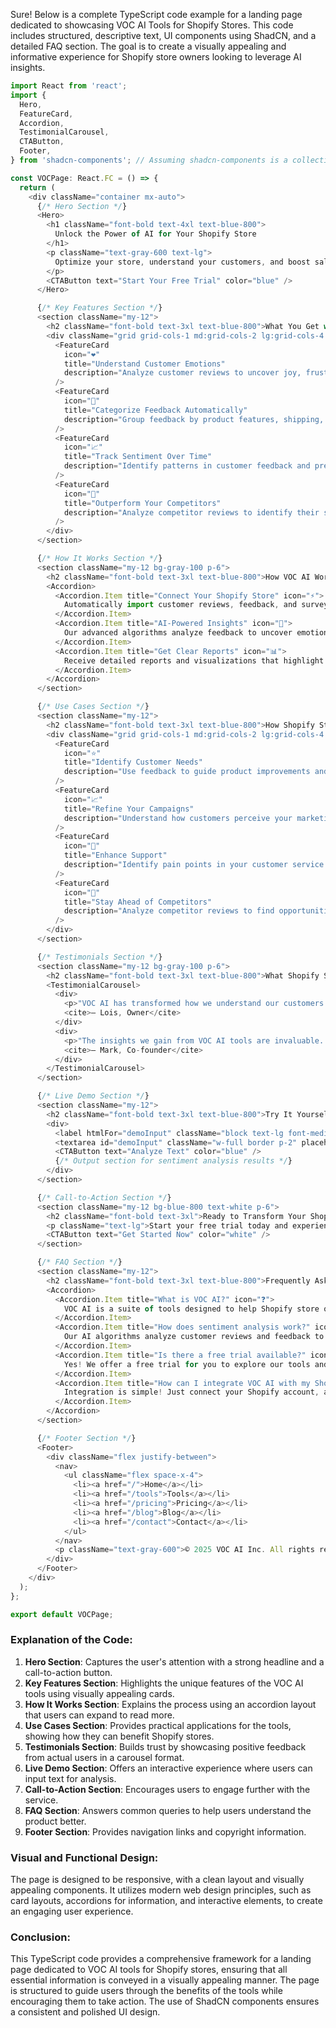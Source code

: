 Sure! Below is a complete TypeScript code example for a landing page dedicated to showcasing VOC AI Tools for Shopify Stores. This code includes structured, descriptive text, UI components using ShadCN, and a detailed FAQ section. The goal is to create a visually appealing and informative experience for Shopify store owners looking to leverage AI insights.

```typescript
import React from 'react';
import {
  Hero,
  FeatureCard,
  Accordion,
  TestimonialCarousel,
  CTAButton,
  Footer,
} from 'shadcn-components'; // Assuming shadcn-components is a collection of UI components

const VOCPage: React.FC = () => {
  return (
    <div className="container mx-auto">
      {/* Hero Section */}
      <Hero>
        <h1 className="font-bold text-4xl text-blue-800">
          Unlock the Power of AI for Your Shopify Store
        </h1>
        <p className="text-gray-600 text-lg">
          Optimize your store, understand your customers, and boost sales with AI-powered insights.
        </p>
        <CTAButton text="Start Your Free Trial" color="blue" />
      </Hero>

      {/* Key Features Section */}
      <section className="my-12">
        <h2 className="font-bold text-3xl text-blue-800">What You Get with VOC AI for Shopify</h2>
        <div className="grid grid-cols-1 md:grid-cols-2 lg:grid-cols-4 gap-6">
          <FeatureCard
            icon="❤️"
            title="Understand Customer Emotions"
            description="Analyze customer reviews to uncover joy, frustration, and satisfaction. Make data-driven decisions to improve your products."
          />
          <FeatureCard
            icon="💬"
            title="Categorize Feedback Automatically"
            description="Group feedback by product features, shipping, or customer service. Focus on what matters most to your customers."
          />
          <FeatureCard
            icon="📈"
            title="Track Sentiment Over Time"
            description="Identify patterns in customer feedback and predict future trends to stay ahead of the competition."
          />
          <FeatureCard
            icon="🎯"
            title="Outperform Your Competitors"
            description="Analyze competitor reviews to identify their strengths and weaknesses. Find opportunities to differentiate your store."
          />
        </div>
      </section>

      {/* How It Works Section */}
      <section className="my-12 bg-gray-100 p-6">
        <h2 className="font-bold text-3xl text-blue-800">How VOC AI Works for Shopify Stores</h2>
        <Accordion>
          <Accordion.Item title="Connect Your Shopify Store" icon="⚡">
            Automatically import customer reviews, feedback, and survey responses from your Shopify store.
          </Accordion.Item>
          <Accordion.Item title="AI-Powered Insights" icon="👥">
            Our advanced algorithms analyze feedback to uncover emotions, trends, and actionable insights.
          </Accordion.Item>
          <Accordion.Item title="Get Clear Reports" icon="📊">
            Receive detailed reports and visualizations that highlight key areas for improvement and growth.
          </Accordion.Item>
        </Accordion>
      </section>

      {/* Use Cases Section */}
      <section className="my-12">
        <h2 className="font-bold text-3xl text-blue-800">How Shopify Stores Use VOC AI</h2>
        <div className="grid grid-cols-1 md:grid-cols-2 lg:grid-cols-4 gap-6">
          <FeatureCard
            icon="⭐"
            title="Identify Customer Needs"
            description="Use feedback to guide product improvements and new features that delight your customers."
          />
          <FeatureCard
            icon="📈"
            title="Refine Your Campaigns"
            description="Understand how customers perceive your marketing messages and make data-driven adjustments."
          />
          <FeatureCard
            icon="💬"
            title="Enhance Support"
            description="Identify pain points in your customer service and take action to improve satisfaction."
          />
          <FeatureCard
            icon="🎯"
            title="Stay Ahead of Competitors"
            description="Analyze competitor reviews to find opportunities for differentiation and growth."
          />
        </div>
      </section>

      {/* Testimonials Section */}
      <section className="my-12 bg-gray-100 p-6">
        <h2 className="font-bold text-3xl text-blue-800">What Shopify Store Owners Say</h2>
        <TestimonialCarousel>
          <div>
            <p>"VOC AI has transformed how we understand our customers. The sentiment analysis is incredibly accurate and has helped us improve our product significantly."</p>
            <cite>— Lois, Owner</cite>
          </div>
          <div>
            <p>"The insights we gain from VOC AI tools are invaluable. They guide our product development and marketing strategies."</p>
            <cite>— Mark, Co-founder</cite>
          </div>
        </TestimonialCarousel>
      </section>

      {/* Live Demo Section */}
      <section className="my-12">
        <h2 className="font-bold text-3xl text-blue-800">Try It Yourself</h2>
        <div>
          <label htmlFor="demoInput" className="block text-lg font-medium">Enter Text Below:</label>
          <textarea id="demoInput" className="w-full border p-2" placeholder="Paste your text here..."></textarea>
          <CTAButton text="Analyze Text" color="blue" />
          {/* Output section for sentiment analysis results */}
        </div>
      </section>

      {/* Call-to-Action Section */}
      <section className="my-12 bg-blue-800 text-white p-6">
        <h2 className="font-bold text-3xl">Ready to Transform Your Shopify Store?</h2>
        <p className="text-lg">Start your free trial today and experience the power of AI-driven insights.</p>
        <CTAButton text="Get Started Now" color="white" />
      </section>

      {/* FAQ Section */}
      <section className="my-12">
        <h2 className="font-bold text-3xl text-blue-800">Frequently Asked Questions</h2>
        <Accordion>
          <Accordion.Item title="What is VOC AI?" icon="❓">
            VOC AI is a suite of tools designed to help Shopify store owners understand customer feedback through sentiment analysis, topic categorization, and trend tracking.
          </Accordion.Item>
          <Accordion.Item title="How does sentiment analysis work?" icon="🧠">
            Our AI algorithms analyze customer reviews and feedback to detect emotions and sentiments, providing actionable insights to improve your products and services.
          </Accordion.Item>
          <Accordion.Item title="Is there a free trial available?" icon="💳">
            Yes! We offer a free trial for you to explore our tools and see how they can benefit your Shopify store.
          </Accordion.Item>
          <Accordion.Item title="How can I integrate VOC AI with my Shopify store?" icon="🔗">
            Integration is simple! Just connect your Shopify account, and our tools will automatically import customer feedback for analysis.
          </Accordion.Item>
        </Accordion>
      </section>

      {/* Footer Section */}
      <Footer>
        <div className="flex justify-between">
          <nav>
            <ul className="flex space-x-4">
              <li><a href="/">Home</a></li>
              <li><a href="/tools">Tools</a></li>
              <li><a href="/pricing">Pricing</a></li>
              <li><a href="/blog">Blog</a></li>
              <li><a href="/contact">Contact</a></li>
            </ul>
          </nav>
          <p className="text-gray-600">© 2025 VOC AI Inc. All rights reserved.</p>
        </div>
      </Footer>
    </div>
  );
};

export default VOCPage;
```

### Explanation of the Code:

1. **Hero Section**: Captures the user's attention with a strong headline and a call-to-action button.
2. **Key Features Section**: Highlights the unique features of the VOC AI tools using visually appealing cards.
3. **How It Works Section**: Explains the process using an accordion layout that users can expand to read more.
4. **Use Cases Section**: Provides practical applications for the tools, showing how they can benefit Shopify stores.
5. **Testimonials Section**: Builds trust by showcasing positive feedback from actual users in a carousel format.
6. **Live Demo Section**: Offers an interactive experience where users can input text for analysis.
7. **Call-to-Action Section**: Encourages users to engage further with the service.
8. **FAQ Section**: Answers common queries to help users understand the product better.
9. **Footer Section**: Provides navigation links and copyright information.

### Visual and Functional Design:

The page is designed to be responsive, with a clean layout and visually appealing components. It utilizes modern web design principles, such as card layouts, accordions for information, and interactive elements, to create an engaging user experience.

### Conclusion:

This TypeScript code provides a comprehensive framework for a landing page dedicated to VOC AI tools for Shopify stores, ensuring that all essential information is conveyed in a visually appealing manner. The page is structured to guide users through the benefits of the tools while encouraging them to take action. The use of ShadCN components ensures a consistent and polished UI design.
